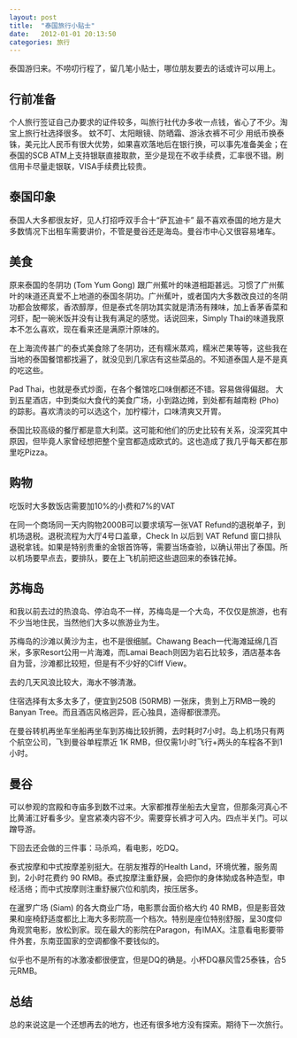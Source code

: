 ```yaml
---
layout: post
title:  "泰国旅行小贴士"
date:   2012-01-01 20:13:50
categories: 旅行
---
```

泰国游归来。不唠叨行程了，留几笔小贴士，哪位朋友要去的话或许可以用上。

## 行前准备

个人旅行签证自己办要求的证件较多，叫旅行社代办多收一点钱，省心了不少。淘宝上旅行社选择很多。
蚊不叮、太阳眼镜、防晒霜、游泳衣裤不可少
用纸币换泰铢，美元比人民币有很大优势，如果喜欢落地后在银行换，可以事先准备美金；在泰国的SCB ATM上支持银联直接取款，至少是现在不收手续费，汇率很不错。刷信用卡尽量走银联，VISA手续费比较贵。

## 泰国印象

泰国人大多都很友好，见人打招呼双手合十“萨瓦迪卡”
最不喜欢泰国的地方是大多数情况下出租车需要讲价，不管是曼谷还是海岛。曼谷市中心又很容易堵车。

## 美食

原来泰国的冬阴功 (Tom Yum Gong) 跟广州蕉叶的味道相距甚远。习惯了广州蕉叶的味道还真爱不上地道的泰国冬阴功。广州蕉叶，或者国内大多数改良过的冬阴功都会放椰浆，香浓醇厚，但是泰式冬阴功其实就是清汤有辣味，加上香茅香菜和河虾，配一碗米饭并没有让我有满足的感觉。话说回来，Simply Thai的味道我原本不怎么喜欢，现在看来还是满原汁原味的。

在上海流传甚广的泰式美食除了冬阴功，还有糯米蒸鸡，糯米芒果等等，这些我在当地的泰国餐馆都找遍了，就没见到几家店有这些菜品的。不知道泰国人是不是真的吃这些。

Pad Thai，也就是泰式炒面，在各个餐馆吃口味倒都还不错。容易做得偏甜。
大到五星酒店，中到类似大食代的美食广场，小到路边摊，到处都有越南粉 (Pho) 的踪影。喜欢清淡的可以选这个，加柠檬汁，口味清爽又开胃。

泰国比较高级的餐厅都是意大利菜。这可能和他们的历史比较有关系，没深究其中原因，但毕竟人家曾经想把整个皇宫都造成欧式的。这也造成了我几乎每天都在那里吃Pizza。

## 购物

吃饭时大多数饭店需要加10%的小费和7%的VAT

在同一个商场同一天内购物2000B可以要求填写一张VAT Refund的退税单子，到机场退税。退税流程为大厅4号口盖章，Check In 以后到 VAT Refund 窗口排队退税拿钱。如果是特别贵重的金银首饰等，需要当场查验，以确认带出了泰国。所以机场要早点去，要排队，要在上飞机前把这些退回来的泰铢花掉。

## 苏梅岛

和我以前去过的热浪岛、停泊岛不一样，苏梅岛是一个大岛，不仅仅是旅游，也有不少当地住民，当然他们大多以旅游业为生。

苏梅岛的沙滩以黄沙为主，也不是很细腻。Chawang Beach一代海滩延绵几百米，多家Resort公用一片海滩，而Lamai Beach则因为岩石比较多，酒店基本各自为营，沙滩都比较短，但是有不少好的Cliff View。

去的几天风浪比较大，海水不够清澈。

住宿选择有太多太多了，便宜到250B (50RMB) 一张床，贵到上万RMB一晚的Banyan Tree。而且酒店风格迥异，匠心独具，造得都很漂亮。

在曼谷转机再坐车坐船再坐车到苏梅比较折腾，去时耗时7小时。岛上机场只有两个航空公司，飞到曼谷单程票近 1K RMB，但仅需1小时飞行+两头的车程各不到1小时。

## 曼谷

可以参观的宫殿和寺庙多到数不过来。大家都推荐坐船去大皇宫，但那条河真心不比黄浦江好看多少。皇宫紧凑内容不少。需要穿长裤才可入内。四点半关门。可以蹭导游。

下回去还会做的三件事：马杀鸡，看电影，吃DQ。

泰式按摩和中式按摩差别挺大。在朋友推荐的Health Land，环境优雅，服务周到，2小时花费约 90 RMB。泰式按摩注重舒展，会把你的身体拗成各种造型，申经活络；而中式按摩则注重舒展穴位和肌肉，按压居多。

在暹罗广场 (Siam) 的各大商业广场，电影票台面价格大约 40 RMB，但是影音效果和座椅舒适度都比上海大多影院高一个档次。特别是座位特别舒服，呈30度仰角观赏电影，放松到家。现在最大的影院在Paragon，有IMAX。注意看电影要带件外套，东南亚国家的空调都像不要钱似的。

似乎也不是所有的冰激凌都很便宜，但是DQ的确是。小杯DQ暴风雪25泰铢，合5元RMB。
 

## 总结

总的来说这是一个还想再去的地方，也还有很多地方没有探索。期待下一次旅行。